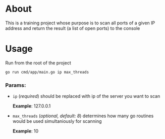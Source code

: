 # About

This is a training project whose purpose is to scan all ports of a given IP address and return the result (a list of open ports) to the console

# Usage

Run from the root of the project
```bash
go run cmd/app/main.go ip max_threads
```
### Params:
- `ip` (*required*) should be replaced with ip of the server you want to scan

  **Example**: 127.0.0.1
- `max_threads` (*optional, default: 8*) determines how many go routines would be used simultaniously for scanning

  **Example**: 10